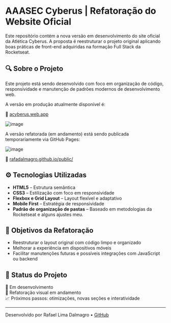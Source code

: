 # AAASEC Cyberus | Refatoração do Website Oficial

Este repositório contém a nova versão em desenvolvimento do site oficial da Atlética Cyberus. A proposta é reestruturar o projeto original aplicando boas práticas de front-end adquiridas na formação Full Stack da Rocketseat.

## 🔍 Sobre o Projeto

Este projeto está sendo desenvolvido com foco em organização de código, responsividade e manutenção de padrões modernos de desenvolvimento web.

A versão em produção atualmente disponível é:

🔗 [acyberus.web.app](https://acyberus.web.app/)

![image](https://github.com/user-attachments/assets/f0c3782d-3b0c-457d-834f-89e8be5b4a58)

A versão refatorada (em andamento) está sendo publicada temporariamente via GitHub Pages:

![image](https://github.com/user-attachments/assets/5ae7892e-ad51-4c2e-b1cf-2298d3447c6c)

🔗 [rafadalmagro.github.io/public/](https://rafadalmagro.github.io/public/)

## ⚙️ Tecnologias Utilizadas

- **HTML5** – Estrutura semântica
- **CSS3** – Estilização com foco em responsividade
- **Flexbox e Grid Layout** – Layout flexível e adaptativo
- **Mobile First** – Estratégia de responsividade
- **Padrão de organização de pastas** – Baseado em metodologias da Rocketseat e alguns ajustes meu.

## 🎯 Objetivos da Refatoração

- Reestruturar o layout original com código limpo e organizado
- Melhorar a experiência em dispositivos móveis
- Facilitar manutenções futuras e possíveis integrações com JavaScript ou backend

## 🚧 Status do Projeto

🔄 Em desenvolvimento  
📌 Refatoração visual em andamento  
📈 Próximos passos: otimizações, novas seções e interatividade

---

Desenvolvido por Rafael Lima Dalmagro • [GitHub](https://github.com/rafadalmagro)


